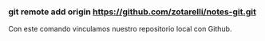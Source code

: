 ### git remote add origin https://github.com/zotarelli/notes-git.git

Con este comando vinculamos nuestro repositorio local con Github.
